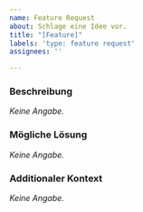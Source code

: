 ```yaml
---
name: Feature Request
about: Schlage eine Idee vor.
title: "[Feature]"
labels: 'type: feature request'
assignees: ''

---
```


### Beschreibung
*Keine Angabe.*

### Mögliche Lösung
*Keine Angabe.*

### Additionaler Kontext
*Keine Angabe.*
